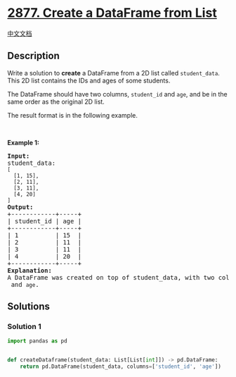 # [2877. Create a DataFrame from List](https://leetcode.com/problems/create-a-dataframe-from-list)

[中文文档](/solution/2800-2899/2877.Create%20a%20DataFrame%20from%20List/README.md)

<!-- tags: -->

<!-- difficulty:Easy -->

## Description

<p>Write a solution to <strong>create</strong> a DataFrame from a 2D list called <code>student_data</code>. This 2D list contains the IDs and ages of some students.</p>

<p>The DataFrame should have two columns, <code>student_id</code> and <code>age</code>, and be in the same order as the original 2D list.</p>

<p>The result format is in the following example.</p>

<p>&nbsp;</p>
<p><strong class="example">Example 1:</strong></p>

<pre>
<strong>Input:
</strong>student_data:<strong>
</strong><code>[
  [1, 15],
  [2, 11],
  [3, 11],
  [4, 20]
]</code>
<strong>Output:</strong>
+------------+-----+
| student_id | age |
+------------+-----+
| 1          | 15  |
| 2          | 11  |
| 3          | 11  |
| 4          | 20  |
+------------+-----+
<strong>Explanation:</strong>
A DataFrame was created on top of student_data, with two columns named <code>student_id</code> and <code>age</code>.
</pre>

## Solutions

### Solution 1

<!-- tabs:start -->

```python
import pandas as pd


def createDataframe(student_data: List[List[int]]) -> pd.DataFrame:
    return pd.DataFrame(student_data, columns=['student_id', 'age'])
```

<!-- tabs:end -->

<!-- end -->
